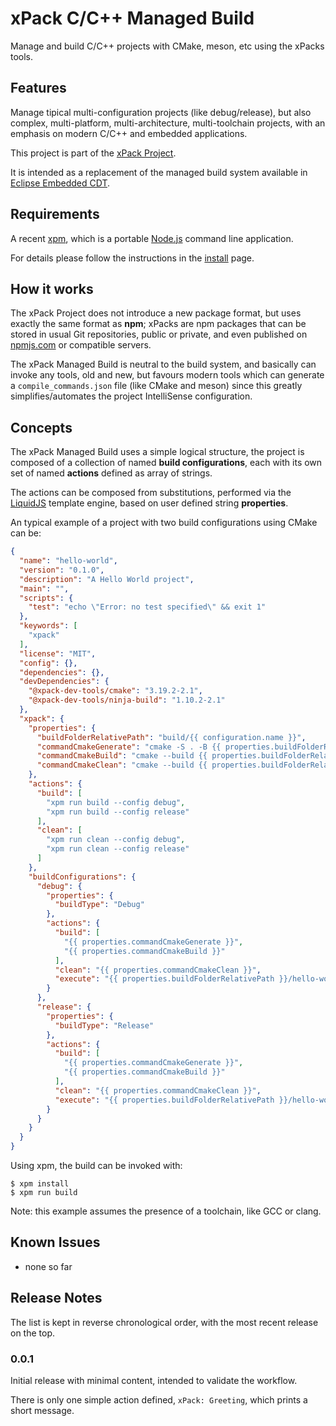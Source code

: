 # xPack C/C++ Managed Build

Manage and build C/C++ projects with CMake, meson, etc using the xPacks tools.

## Features

Manage tipical multi-configuration projects (like debug/release), but also
complex,  multi-platform, multi-architecture, multi-toolchain projects,
with an emphasis on modern C/C++ and embedded applications.

This project is part of the [xPack Project](https://github.com/xpack).

It is intended as a replacement of the managed build system available
in [Eclipse Embedded CDT](https://projects.eclipse.org/projects/iot.embed-cdt/).

## Requirements

A recent [xpm](https://xpack.github.io/xpm/),
which is a portable [Node.js](https://nodejs.org/) command line application.

For details please follow the instructions in the
[install](https://xpack.github.io/install/) page.

## How it works

The xPack Project does not introduce a new package format, but uses
exactly the same format as **npm**; xPacks are npm packages that
can be stored in usual Git repositories, public or private, and
even published on
[npmjs.com](https://www.npmjs.com/search?q=xpack)
or compatible servers.

The xPack Managed Build is neutral to the build system, and basically
can invoke any tools, old and new, but favours modern tools which can
generate a `compile_commands.json` file (like CMake and meson) since this
greatly simplifies/automates the project IntelliSense configuration.

## Concepts

The xPack Managed Build uses a simple logical structure, the project is
composed of a collection of named **build configurations**, each with
its own set of named **actions** defined as array of strings.

The actions can be composed from substitutions, performed via the
[LiquidJS](https://liquidjs.com) template engine, based on
user defined string **properties**.

An typical example of a project with two build configurations
using CMake can be:

```json
{
  "name": "hello-world",
  "version": "0.1.0",
  "description": "A Hello World project",
  "main": "",
  "scripts": {
    "test": "echo \"Error: no test specified\" && exit 1"
  },
  "keywords": [
    "xpack"
  ],
  "license": "MIT",
  "config": {},
  "dependencies": {},
  "devDependencies": {
    "@xpack-dev-tools/cmake": "3.19.2-2.1",
    "@xpack-dev-tools/ninja-build": "1.10.2-2.1"
  },
  "xpack": {
    "properties": {
      "buildFolderRelativePath": "build/{{ configuration.name }}",
      "commandCmakeGenerate": "cmake -S . -B {{ properties.buildFolderRelativePath }} -G Ninja -D CMAKE_BUILD_TYPE={{ properties.buildType }}",
      "commandCmakeBuild": "cmake --build {{ properties.buildFolderRelativePath }}",
      "commandCmakeClean": "cmake --build {{ properties.buildFolderRelativePath }} --target clean"
    },
    "actions": {
      "build": [
        "xpm run build --config debug",
        "xpm run build --config release"
      ],
      "clean": [
        "xpm run clean --config debug",
        "xpm run clean --config release"
      ]
    },
    "buildConfigurations": {
      "debug": {
        "properties": {
          "buildType": "Debug"
        },
        "actions": {
          "build": [
            "{{ properties.commandCmakeGenerate }}",
            "{{ properties.commandCmakeBuild }}"
          ],
          "clean": "{{ properties.commandCmakeClean }}",
          "execute": "{{ properties.buildFolderRelativePath }}/hello-world"
        }
      },
      "release": {
        "properties": {
          "buildType": "Release"
        },
        "actions": {
          "build": [
            "{{ properties.commandCmakeGenerate }}",
            "{{ properties.commandCmakeBuild }}"
          ],
          "clean": "{{ properties.commandCmakeClean }}",
          "execute": "{{ properties.buildFolderRelativePath }}/hello-world"
        }
      }
    }
  }
}
```

Using xpm, the build can be invoked with:

```console
$ xpm install
$ xpm run build
```

Note: this example assumes the presence of a toolchain, like GCC or clang.

## Known Issues

- none so far

## Release Notes

The list is kept in reverse chronological order, with the most recent
release on the top.

### 0.0.1

Initial release with minimal content, intended to validate the workflow.

There is only one simple action defined, `xPack: Greeting`,
which prints a short message.
